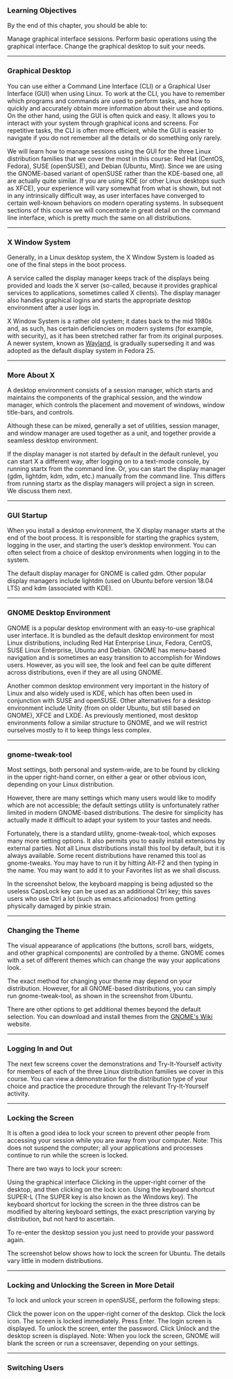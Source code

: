 ### Learning Objectives

By the end of this chapter, you should be able to:

Manage graphical interface sessions.
Perform basic operations using the graphical interface.
Change the graphical desktop to suit your needs.

---

### Graphical Desktop

You can use either a Command Line Interface (CLI) or a Graphical User Interface (GUI) when using Linux. To work at the CLI, you have to remember which programs and commands are used to perform tasks, and how to quickly and accurately obtain more information about their use and options. On the other hand, using the GUI is often quick and easy. It allows you to interact with your system through graphical icons and screens. For repetitive tasks, the CLI is often more efficient, while the GUI is easier to navigate if you do not remember all the details or do something only rarely. 

We will learn how to manage sessions using the GUI for the three Linux distribution families that we cover the most in this course: Red Hat (CentOS, Fedora), SUSE (openSUSE), and Debian (Ubuntu, Mint). Since we are using the GNOME-based variant of openSUSE rather than the KDE-based one, all are actually quite similar. If you are using KDE (or other Linux desktops such as XFCE), your experience will vary somewhat from what is shown, but not in any intrinsically difficult way, as user interfaces have converged to certain well-known behaviors on modern operating systems. In subsequent sections of this course we will concentrate in great detail on the command line interface, which is pretty much the same on all distributions.

---

### X Window System

Generally, in a Linux desktop system, the X Window System is loaded as one of the final steps in the boot process.

A service called the display manager keeps track of the displays being provided and loads the X server (so-called, because it provides graphical services to applications, sometimes called X clients). The display manager also handles graphical logins and starts the appropriate desktop environment after a user logs in.

X Window System is a rather old system; it dates back to the mid 1980s and, as such, has certain deficiencies on modern systems (for example, with security), as it has been stretched rather far from its original purposes. A newer system, known as [Wayland](https://wayland.freedesktop.org/), is gradually superseding it and was adopted as the default display system in Fedora 25.

---

### More About X

A desktop environment consists of a session manager, which starts and maintains the components of the graphical session, and the window manager, which controls the placement and movement of windows, window title-bars, and controls.

Although these can be mixed, generally a set of utilities, session manager, and window manager are used together as a unit, and together provide a seamless desktop environment.

If the display manager is not started by default in the default runlevel, you can start X a different way, after logging on to a text-mode console, by running startx from the command line. Or, you can start the display manager (gdm, lightdm, kdm, xdm, etc.) manually from the command line. This differs from running startx as the display managers will project a sign in screen. We discuss them next.

---

### GUI Startup

When you install a desktop environment, the X display manager starts at the end of the boot process. It is responsible for starting the graphics system, logging in the user, and starting the user’s desktop environment. You can often select from a choice of desktop environments when logging in to the system.

The default display manager for GNOME is called gdm. Other popular display managers include lightdm (used on Ubuntu before version 18.04 LTS) and kdm (associated with KDE).

---

### GNOME Desktop Environment

GNOME is a popular desktop environment with an easy-to-use graphical user interface. It is bundled as the default desktop environment for most Linux distributions, including Red Hat Enterprise Linux, Fedora, CentOS, SUSE Linux Enterprise, Ubuntu and Debian. GNOME has menu-based navigation and is sometimes an easy transition to accomplish for Windows users. However, as you will see, the look and feel can be quite different across distributions, even if they are all using GNOME.

Another common desktop environment very important in the history of Linux and also widely used is KDE, which has often been used in conjunction with SUSE and openSUSE. Other alternatives for a desktop environment include Unity (from on older Ubuntu, but still based on GNOME), XFCE and LXDE. As previously mentioned, most desktop environments follow a similar structure to GNOME, and we will restrict ourselves mostly to it to keep things less complex.

---

### gnome-tweak-tool

Most settings, both personal and system-wide, are to be found by clicking in the upper right-hand corner, on either a gear or other obvious icon, depending on your Linux distribution.

However, there are many settings which many users would like to modify which are not accessible; the default settings utility is unfortunately rather limited in modern GNOME-based distributions. The desire for simplicity has actually made it difficult to adapt your system to your tastes and needs.  

Fortunately, there is a standard utility, gnome-tweak-tool, which exposes many more setting options. It also permits you to easily install extensions by external parties. Not all Linux distributions install this tool by default, but it is always available. Some recent distributions have renamed this tool as gnome-tweaks. You may have to run it by hitting Alt-F2 and then typing in the name. You may want to add it to your Favorites list as we shall discuss.

In the screenshot below, the keyboard mapping is being adjusted so the useless CapsLock key can be used as an additional Ctrl key; this saves users who use Ctrl a lot (such as emacs aficionados) from getting physically damaged by pinkie strain.

---

### Changing the Theme

The visual appearance of applications (the buttons, scroll bars, widgets, and other graphical components) are controlled by a theme. GNOME comes with a set of different themes which can change the way your applications look. 

The exact method for changing your theme may depend on your distribution. However, for all GNOME-based distributions, you can simply run gnome-tweak-tool, as shown in the screenshot from Ubuntu.

There are other options to get additional themes beyond the default selection. You can download and install themes from the [GNOME's Wiki](https://wiki.gnome.org/Personalization) website.

---

### Logging In and Out

The next few screens cover the demonstrations and Try-It-Yourself activity for members of each of the three Linux distribution families we cover in this course. You can view a demonstration for the distribution type of your choice and practice the procedure through the relevant Try-It-Yourself activity.

---

### Locking the Screen

It is often a good idea to lock your screen to prevent other people from accessing your session while you are away from your computer. Note: This does not suspend the computer; all your applications and processes continue to run while the screen is locked.

There are two ways to lock your screen:

Using the graphical interface
Clicking in the upper-right corner of the desktop, and then clicking on the lock icon.
Using the keyboard shortcut SUPER-L 
(The SUPER key is also known as the Windows key). 
The keyboard shortcut for locking the screen in the three distros can be modified by altering keyboard settings, the exact prescription varying by distribution, but not hard to ascertain.

To re-enter the desktop session you just need to provide your password again.

The screenshot below shows how to lock the screen for Ubuntu. The details vary little in modern distributions.

---

### Locking and Unlocking the Screen in More Detail

To lock and unlock your screen in openSUSE, perform the following steps:

Click the power icon on the upper-right corner of the desktop.
Click the lock icon. The screen is locked immediately.
Press Enter. The login screen is displayed.
To unlock the screen, enter the password.
Click Unlock and the desktop screen is displayed.
Note: When you lock the screen, GNOME will blank the screen or run a screensaver, depending on your settings.

---

### Switching Users
